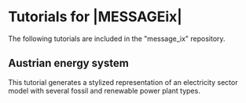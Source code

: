Tutorials for |MESSAGEix|
=========================

The following tutorials are included in the "message_ix" repository.

Austrian energy system
----------------------

This tutorial generates a stylized representation of an electricity sector model
with several fossil and renewable power plant types.
